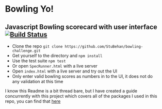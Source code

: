 # Bowling Yo!
## Javascript Bowling scorecard with user interface [![Build Status](https://travis-ci.com/StuBehan/bowling-challenge.svg?branch=master)](https://travis-ci.com/StuBehan/bowling-challenge)

- Clone the repo `git clone https://github.com/StuBehan/bowling-challenge.git`
- Get yourself to the directory and `npm install`
- Use the test suite `npm test`
- Or open `SpecRunner.html` with a live server
- Open `index.html` with a live server and try out the UI
- Only enter valid bowling scores as numbers in to the UI, it does not do any validation at this time

I know this Readme is a bit thread bare, but I have created a guide concurrently with this project which covers all of the packages I used in this repo, you can find that [here](https://github.com/StuBehan/npm-eslint-jasmine-guide)
